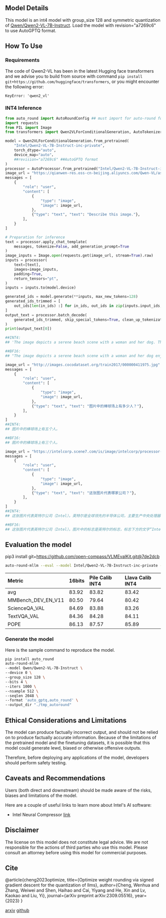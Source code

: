 
## Model Details

This model is an int4 model with group_size 128 and symmetric quantization of [Qwen/Qwen2-VL-7B-Instruct](https://huggingface.co/Qwen/Qwen2-VL-7B-Instruct). Load the model with revision="a7269c6" to use AutoGPTQ format.

## How To Use


### Requirements
The code of Qwen2-VL has been in the latest Hugging face transformers and we advise you to build from source with command `pip install git+https://github.com/huggingface/transformers`, or you might encounter the following error:
```
KeyError: 'qwen2_vl'
```

### INT4 Inference
```python
from auto_round import AutoRoundConfig ## must import for auto-round format
import requests
from PIL import Image
from transformers import Qwen2VLForConditionalGeneration, AutoTokenizer, AutoProcessor

model = Qwen2VLForConditionalGeneration.from_pretrained(
    "Intel/Qwen2-VL-7B-Instruct-inc-private",
    torch_dtype="auto",
    device_map="auto"，
    ##revision="a7269c6" ##AutoGPTQ format
)
processor = AutoProcessor.from_pretrained("Intel/Qwen2-VL-7B-Instruct-inc-private")
image_url = "https://qianwen-res.oss-cn-beijing.aliyuncs.com/Qwen-VL/assets/demo.jpeg"
messages = [
    {
        "role": "user",
        "content": [
            {
                "type": "image",
                "image": image_url,
            },
            {"type": "text", "text": "Describe this image."},
        ],
    }
]

# Preparation for inference
text = processor.apply_chat_template(
    messages, tokenize=False, add_generation_prompt=True
)
image_inputs = Image.open(requests.get(image_url, stream=True).raw)
inputs = processor(
    text=[text],
    images=image_inputs,
    padding=True,
    return_tensors="pt",
)
inputs = inputs.to(model.device)

generated_ids = model.generate(**inputs, max_new_tokens=128)
generated_ids_trimmed = [
    out_ids[len(in_ids) :] for in_ids, out_ids in zip(inputs.input_ids, generated_ids)
]
output_text = processor.batch_decode(
    generated_ids_trimmed, skip_special_tokens=True, clean_up_tokenization_spaces=False
)
print(output_text[0])

##INT4:
## 'The image depicts a serene beach scene with a woman and her dog. The woman is sitting on the sand, facing the ocean, and appears to be engaging in a playful interaction with her dog. The dog, which is wearing a harness, is sitting beside her and has its front paw raised, seemingly giving a high-five to the woman. The woman is smiling and seems to be enjoying the moment. The beach is relatively empty, with gentle waves in the background, and the lighting suggests it is either early morning or late afternoon, creating a warm and peaceful atmosphere.'

##BF16:
## "The image depicts a serene beach scene with a woman and her dog enjoying a moment together. The woman is sitting on the sandy beach, facing the ocean, and appears to be engaging in a playful activity with her dog. She is wearing a plaid shirt and dark pants, and her hair is long and dark. The dog, which is a large breed, possibly a Labrador Retriever, is sitting in front of her, wearing a harness. The dog is extending its front paw towards the woman's hand, as if it is giving her a high-five. The woman is smiling and seems to be enjoying the interaction.\n\nThe beach is"

image_url = "http://images.cocodataset.org/train2017/000000411975.jpg"
messages = [
    {
        "role": "user",
        "content": [
            {
                "type": "image",
                "image": image_url,
            },
            {"type": "text", "text": "图片中的棒球场上有多少人？"},
        ],
    }
]
##INT4:
## 图片中的棒球场上有五个人。

##BF16:
## 图片中的棒球场上有三个人。

image_url = "https://intelcorp.scene7.com/is/image/intelcorp/processor-overview-framed-badge:1920-1080?wid=480&hei=270"
messages = [
    {
        "role": "user",
        "content": [
            {
                "type": "image",
                "image": image_url,
            },
            {"type": "text", "text": "这张图片代表哪家公司？"},
        ],
    }
]
##INT4:
## 这张图片代表英特尔公司（Intel）。英特尔是全球领先的半导体公司，主要生产中央处理器（CPU）和其他计算机硬件。

##BF16:
## 这张图片代表英特尔公司（Intel）。图片中的标志是英特尔的标志，标志下方的文字“Intel Inside”表明这是英特尔的宣传标志，用于表明该产品使用了英特尔的处理器或其他技术。

```

## Evaluation the model
pip3 install git+https://github.com/open-compass/VLMEvalKit.git@7de2dcb
```bash
auto-round-mllm --eval --model Intel/Qwen2-VL-7B-Instruct-inc-private --tasks MMBench_DEV_EN_V11,ScienceQA_VAL,TextVQA_VAL,POPE --output_dir "./eval_result"
```
|Metric             |16bits|Pile Calib INT4  | Llava Calib INT4  |
|:-------------------|:------|:------|:------|
|avg                |83.92 |83.82 |83.42 |
|MMBench_DEV_EN_V11 |80.50 |79.64 |80.42 |
|ScienceQA_VAL      |84.69 |83.88 |83.26 |
|TextVQA_VAL        |84.36 |84.28 |84.11 |
|POPE               |86.13 |87.57 |85.89 |

### Generate the model
Here is the sample command to reproduce the model.
```bash
pip install auto_round
auto-round-mllm
--model Qwen/Qwen2-VL-7B-Instruct \
--device 0 \
--group_size 128 \
--bits 4 \
--iters 1000 \
--nsample 512 \
--seqlen 2048 \
--format 'auto_gptq,auto_round' \
--output_dir "./tmp_autoround"
```

## Ethical Considerations and Limitations

The model can produce factually incorrect output, and should not be relied on to produce factually accurate information. Because of the limitations of the pretrained model and the finetuning datasets, it is possible that this model could generate lewd, biased or otherwise offensive outputs.

Therefore, before deploying any applications of the model, developers should perform safety testing.

## Caveats and Recommendations

Users (both direct and downstream) should be made aware of the risks, biases and limitations of the model.

Here are a couple of useful links to learn more about Intel's AI software:

- Intel Neural Compressor [link](https://github.com/intel/neural-compressor)

## Disclaimer

The license on this model does not constitute legal advice. We are not responsible for the actions of third parties who use this model. Please consult an attorney before using this model for commercial purposes.

## Cite

@article{cheng2023optimize, title={Optimize weight rounding via signed gradient descent for the quantization of llms}, author={Cheng, Wenhua and Zhang, Weiwei and Shen, Haihao and Cai, Yiyang and He, Xin and Lv, Kaokao and Liu, Yi}, journal={arXiv preprint arXiv:2309.05516}, year={2023} }

[arxiv](https://arxiv.org/abs/2309.05516) [github](https://github.com/intel/auto-round)
